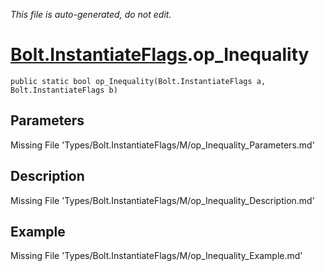 *This file is auto-generated, do not edit.*

# [Bolt.InstantiateFlags](Types/Bolt.InstantiateFlags.md).op_Inequality
`public static bool op_Inequality(Bolt.InstantiateFlags a, Bolt.InstantiateFlags b)`
## Parameters
Missing File 'Types/Bolt.InstantiateFlags/M/op_Inequality_Parameters.md'
## Description
Missing File 'Types/Bolt.InstantiateFlags/M/op_Inequality_Description.md'
## Example
Missing File 'Types/Bolt.InstantiateFlags/M/op_Inequality_Example.md'
